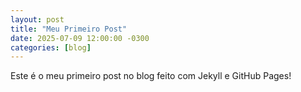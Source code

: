 ```yaml
---
layout: post
title: "Meu Primeiro Post"
date: 2025-07-09 12:00:00 -0300
categories: [blog]
---
```


Este é o meu primeiro post no blog feito com Jekyll e GitHub Pages!
